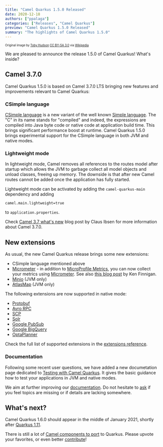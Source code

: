 ```yaml
---
title: "Camel Quarkus 1.5.0 Released"
date: 2020-12-18
authors: ["ppalaga"]
categories: ["Releases", "Camel Quarkus"]
preview: "Camel Quarkus 1.5.0 Released"
summary: "The highlights of Camel Quarkus 1.5.0"
---
```


<sub><sup>Original image by <a href="https://commons.wikimedia.org/wiki/User:99of9">Toby Hudson</a> <a href="https://creativecommons.org/licenses/by-sa/3.0">CC BY-SA 3.0</a> via <a href="https://en.wikipedia.org/wiki/Camel_racing#/media/File:CamelRacingCamelCup2009Heat.JPG">Wikipedia</a></sup></sub>

We are pleased to announce the release 1.5.0 of Camel Quarkus! What's inside?

## Camel 3.7.0

Camel Quarkus 1.5.0 is based on Camel 3.7.0 LTS bringing new features and improvements relevant to Camel Quarkus:

### CSimple language

[CSimple language](/components/next/languages/csimple-language.html) is a new variant of the well known [Simple language](/components/next/languages/simple-language.html). The "C" in its name stands for "compiled" and indeed, the expressions are compiled into Java byte code or native code at application build time. This brings significant performance boost at runtime. Camel Quarkus 1.5.0 brings experimental support for the CSimple language in both JVM and native modes.

### Lightweight mode

In lightweight mode, Camel removes all references to the routes model after startup which allows the JVM to garbage collect all model objects and unload classes, freeing up memory. The downside is that after new Camel routes cannot be added once the application has fully started.

Lightweight mode can be activated by adding the `camel-quarkus-main` dependency and adding

```
camel.main.lightweight=true
```

to `application.properties`.

Check [Camel 3.7 what's new](/blog/2020/12/Camel37-Whatsnew/) blog post by Claus Ibsen for more information about Camel 3.7.0.

## New extensions

As usual, the new Camel Quarkus release brings some new extensions:

* CSimple language mentioned above
* [Micrometer](/camel-quarkus/next/reference/extensions/micrometer.html) - in addition to [MicroProfile Metrics](/camel-quarkus/next/reference/extensions/microprofile-metrics.html), you can now collect your metrics using [Micrometer](https://micrometer.io/). See also [this blog post](https://quarkus.io/blog/micrometer-metrics/) by Ken Finnigan.
* [Minio](/camel-quarkus/next/reference/extensions/minio.html) (JVM only)
* [AtlasMap](/camel-quarkus/next/reference/extensions/atlasmap.html) (JVM only)

The following extensions are now supported in native mode:

* [Protobuf](/camel-quarkus/next/reference/extensions/protobuf.html)
* [Avro RPC](/camel-quarkus/next/reference/extensions/avro-rpc.html)
* [SCP](/camel-quarkus/next/reference/extensions/jsch.html)
* [Solr](/camel-quarkus/next/reference/extensions/solr.html)
* [Google PubSub](/camel-quarkus/next/reference/extensions/google-pubsub.html)
* [Google BigQuery](/camel-quarkus/next/reference/extensions/google-bigquery.html)
* [OptaPlanner](/camel-quarkus/next/reference/extensions/optaplanner.html)

Check the full list of supported extensions in the [extensions reference](/camel-quarkus/next/reference/index.html).

### Documentation

Following some recent user questions, we have added a new documetation page dedicated to [Testing with Camel Quarkus](/camel-quarkus/next/user-guide/testing.html). It gives the basic guidance how to test your applications in JVM and native modes.

We aim at further improving our [documentation](/camel-quarkus/next/index.html). Do not
hesitate to [ask](https://github.com/apache/camel-quarkus/issues/new) if you feel topics are missing or if details are lacking somewhere.

## What's next?

Camel Quarkus 1.6.0 should appear in the middle of January 2021, shortly after [Quarkus 1.11](https://groups.google.com/g/quarkus-platform-coordination/c/gXuyg4w3FPo).

There is still a lot of [Camel components to port](https://github.com/apache/camel-quarkus/issues?q=is%3Aissue+is%3Aopen+label%3Aextension) to Quarkus.
Please upvote your favorites, or even better [contribute](/camel-quarkus/next/contributor-guide/index.html)!
